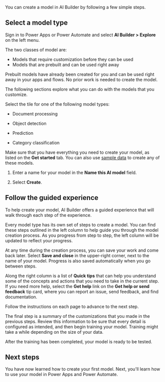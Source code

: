 You can create a model in AI Builder by following a few simple steps.

## Select a model type

Sign in to Power Apps or Power Automate and select **AI Builder > Explore** on the left menu.

The two classes of model are:

- Models that require customization before they can be used
- Models that are prebuilt and can be used right away

Prebuilt models have already been created for you and can be used right
away in your apps and flows. No prior work is needed to create the
model.

The following sections explore what you can do with the models that you customize.

Select the tile for one of the following model types:

- Document processing

- Object detection

- Prediction

- Category classification

Make sure that you have everything you need to create your model, as listed
on the **Get started** tab. You can also use [sample
data](/ai-builder/samples/?azure-portal=true) to create any
of these models.

1. Enter a name for your model in the **Name this AI model** field.

2. Select **Create**.

## Follow the guided experience

To help create your model, AI Builder offers a guided experience that will walk
through each step of the experience.

Every model type has its own set of steps to create a model. You can
find these steps outlined in the left column to help guide you
through the model creation process. As you progress from step to step,
the left column will be updated to reflect your progress.

At any time during the creation process, you can save your work and come
back later. Select **Save and close** in the upper-right corner, next to
the name of your model. Progress is also saved automatically when you
go between steps.

Along the right column is a list of **Quick tips** that can help you
understand some of the concepts and actions that you need to take in the
current step. If you need more help, select the **Get help** link on the
**Get help or send feedback** tip card, where you can report an issue, send
feedback, and find documentation.

Follow the instructions on each page to advance to the next step.

The final step is a summary of the customizations that you made in the
previous steps. Review this information to be sure that every detail is
configured as intended, and then begin training your model. Training might
take a while depending on the size of your data.

After the training has been completed, your model is ready to be tested.

## Next steps

You have now learned how to create your first model. Next, you'll learn how to use your model in Power Apps and Power Automate.
